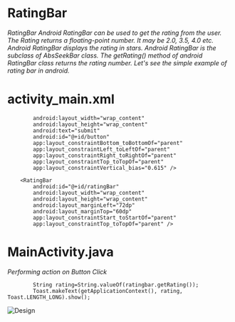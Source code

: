 # RatingBar
*RatingBar*
_Android RatingBar can be used to get the rating from the user. The Rating returns a floating-point number. It may be 2.0, 3.5, 4.0 etc.
Android RatingBar displays the rating in stars. Android RatingBar is the subclass of AbsSeekBar class.
The getRating() method of android RatingBar class returns the rating number._
_Let's see the simple example of rating bar in android._
# activity_main.xml
```<Button  
        android:layout_width="wrap_content"  
        android:layout_height="wrap_content"  
        android:text="submit"  
        android:id="@+id/button"  
        app:layout_constraintBottom_toBottomOf="parent"  
        app:layout_constraintLeft_toLeftOf="parent"  
        app:layout_constraintRight_toRightOf="parent"  
        app:layout_constraintTop_toTopOf="parent"  
        app:layout_constraintVertical_bias="0.615" />  
  
    <RatingBar  
        android:id="@+id/ratingBar"  
        android:layout_width="wrap_content"  
        android:layout_height="wrap_content" 
        android:layout_marginLeft="72dp"  
        android:layout_marginTop="60dp"  
        app:layout_constraintStart_toStartOf="parent"  
        app:layout_constraintTop_toTopOf="parent" /> 
```         
   # MainActivity.java

_Performing action on Button Click_
```
        String rating=String.valueOf(ratingbar.getRating());  
        Toast.makeText(getApplicationContext(), rating, Toast.LENGTH_LONG).show(); 
```
![Design]()
